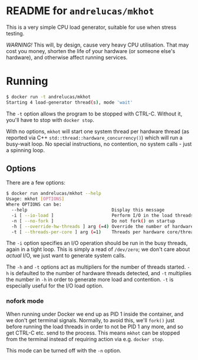 README for `andrelucas/mkhot`
=============================

This is a very simple CPU load generator, suitable for use when stress testing.

_WARNING!_ This will, by design, cause very heavy CPU utilisation. That may cost
you money, shorten the life of your hardware (or someone else's hardware), and
otherwise affect running services.

# Running

```sh
$ docker run -t andrelucas/mkhot
Starting 4 load-generator thread(s), mode 'wait'
```

The `-t` option allows the program to be stopped with CTRL-C. Without it, you'll
have to stop with `docker stop`.

With no options, `mkhot` will start one system thread per hardware thread (as
reported via C++ `std::thread::hardware_concurrency()`) which will run a
busy-wait loop. No special instructions, no contention, no system calls - just a
spinning loop.

## Options

There are a few options:

```sh
$ docker run andrelucas/mkhot --help
Usage: mkhot [OPTIONS]
Where OPTIONS can be:
  --help                                Display this message
  -i [ --io-load ]                      Perform I/O in the load threads
  -n [ --no-fork ]                      Do not fork() on startup
  -h [ --override-hw-threads ] arg (=4) Override the number of hardware threads
  -t [ --threads-per-core ] arg (=1)    Threads per hardware core/thread

```

The `-i` option specifies an I/O operation should be run in the busy threads,
again in a tight loop. This is simply a read of `/dev/zero`; we don't care about
_actual_ I/O, we just want to generate system calls.

The `-h` and `-t` options act as multipliers for the number of threads started.
`-h` is defaulted to the number of hardware threads detected, and `-t`
multiplies the number in `-h` in order to generate more load and contention.
`-t` is especially useful for the I/O load option.

### nofork mode

When running under Docker we end up as PID 1 inside the container, and we don't
get terminal signals. Normally, to avoid this, we'll `fork()` just before running the load threads in order to not be PID 1 any more, and so get CTRL-C etc. send to the process. This means `mkhot` can be stopped from the terminal instead of requiring action via e.g. `docker stop`.

This mode can be turned off with the `-n` option.
